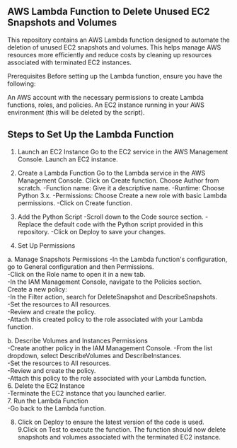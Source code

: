 ## AWS Lambda Function to Delete Unused EC2 Snapshots and Volumes
This repository contains an AWS Lambda function designed to automate the deletion of unused EC2 snapshots and volumes. This helps manage AWS resources more efficiently and reduce costs by cleaning up resources associated with terminated EC2 instances.

Prerequisites
Before setting up the Lambda function, ensure you have the following:

An AWS account with the necessary permissions to create Lambda functions, roles, and policies.
An EC2 instance running in your AWS environment (this will be deleted by the script).

## Steps to Set Up the Lambda Function

  1. Launch an EC2 Instance
     Go to the EC2 service in the AWS Management Console.
      Launch an EC2 instance.
     
  3. Create a Lambda Function
     Go to the Lambda service in the AWS Management Console.
     Click on Create function.
     Choose Author from scratch.
       -Function name: Give it a descriptive name.
       -Runtime: Choose Python 3.x.
       -Permissions: Choose Create a new role with basic Lambda permissions.
       -Click on Create function.
     
  4. Add the Python Script
     -Scroll down to the Code source section.
     -Replace the default code with the Python script provided in this repository.
     -Click on Deploy to save your changes.
     
  5. Set Up Permissions
   
   a. Manage Snapshots Permissions
       -In the Lambda function's configuration, go to General configuration and then Permissions.                                                                                                                    
       -Click on the Role name to open it in a new tab.                                                                                                                                                              
       -In the IAM Management Console, navigate to the Policies section.                                                                                                                                            
      Create a new policy:                                                                                                                                                                                           
       -In the Filter action, search for DeleteSnapshot and DescribeSnapshots.                                                                                                                                    
       -Set the resources to All resources.                                                                                                                                                                        
       -Review and create the policy.                                                                                                                                                                              
       -Attach this created policy to the role associated with your Lambda function.                                                                                                                                
   
  b. Describe Volumes and Instances Permissions                                                                                                                                                                    
      -Create another policy in the IAM Management Console.
      -From the list dropdown, select DescribeVolumes and DescribeInstances.                                                                                                                                      
      -Set the resources to All resources.                                                                                                                                                                      
      -Review and create the policy.                                                                                                                                                                              
      -Attach this policy to the role associated with your Lambda function.                                                                                                                                          
  6. Delete the EC2 Instance                                                                                                                                                                                  
     -Terminate the EC2 instance that you launched earlier.                                                                                                                                                        
  7. Run the Lambda Function                                                                                                                                                                                        
     -Go back to the Lambda function.                                                                                                                                                                                
     
  8. Click on Deploy to ensure the latest version of the code is used.                                                                                                                                              
  9.Click on Test to execute the function. The function should now delete snapshots and volumes associated with the terminated EC2 instance.                                                                        
